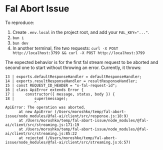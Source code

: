 # Fal Abort Issue

To reproduce:

1. Create `.env.local` in the project root, and add your `FAL_KEY="..."`.
2. `bun i`
3. `bun dev`
4. In another terminal, fire two requests: `curl -X POST http://localhost:3799 && curl -X POST http://localhost:3799`

The expected behavior is for the first fal stream request to be aborted and second one to start without throwing an error. Currently, it throws:

```
13 | exports.defaultResponseHandler = defaultResponseHandler;
14 | exports.resultResponseHandler = resultResponseHandler;
15 | const REQUEST_ID_HEADER = "x-fal-request-id";
16 | class ApiError extends Error {
17 |     constructor({ message, status, body }) {
18 |         super(message);
             ^
ApiError: The operation was aborted.
      at new ApiError (/Users/moroshko/temp/fal-abort-issue/node_modules/@fal-ai/client/src/response.js:18:9)
      at /Users/moroshko/temp/fal-abort-issue/node_modules/@fal-ai/client/src/streaming.js:171:19
      at /Users/moroshko/temp/fal-abort-issue/node_modules/@fal-ai/client/src/streaming.js:85:22
      at rejected (/Users/moroshko/temp/fal-abort-issue/node_modules/@fal-ai/client/src/streaming.js:6:57)
```